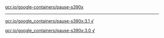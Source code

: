 [gcr.io/google-containers/pause-s390x](https://hub.docker.com/r/abcz/pause-s390x/tags/) 

----
[gcr.io/google_containers/pause-s390x:3.1 √](https://hub.docker.com/r/abcz/pause-s390x/tags/)

[gcr.io/google_containers/pause-s390x:3.0 √](https://hub.docker.com/r/abcz/pause-s390x/tags/)

